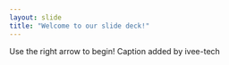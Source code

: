 ```yaml
---
layout: slide
title: "Welcome to our slide deck!"
---
```


Use the right arrow to begin!
Caption added by ivee-tech

